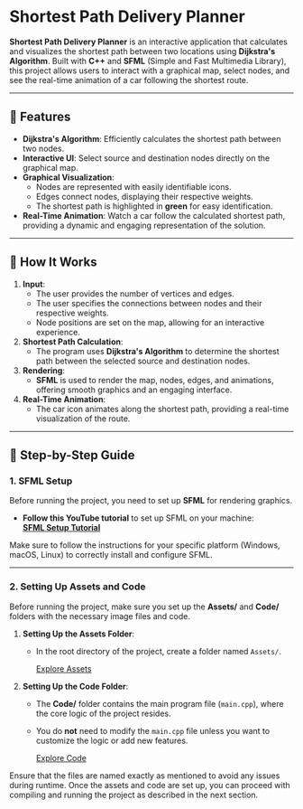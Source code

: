 # **Shortest Path Delivery Planner** 

**Shortest Path Delivery Planner** is an interactive application that calculates and visualizes the shortest path between two locations using **Dijkstra's Algorithm**. Built with **C++** and **SFML** (Simple and Fast Multimedia Library), this project allows users to interact with a graphical map, select nodes, and see the real-time animation of a car following the shortest route.

---

## **🌟 Features**
- **Dijkstra's Algorithm**: Efficiently calculates the shortest path between two nodes.
- **Interactive UI**: Select source and destination nodes directly on the graphical map.
- **Graphical Visualization**:
  - Nodes are represented with easily identifiable icons.
  - Edges connect nodes, displaying their respective weights.
  - The shortest path is highlighted in **green** for easy identification.
- **Real-Time Animation**: Watch a car follow the calculated shortest path, providing a dynamic and engaging representation of the solution.

---

## **🔧 How It Works**
1. **Input**:
   - The user provides the number of vertices and edges.
   - The user specifies the connections between nodes and their respective weights.
   - Node positions are set on the map, allowing for an interactive experience.
2. **Shortest Path Calculation**:
   - The program uses **Dijkstra's Algorithm** to determine the shortest path between the selected source and destination nodes.
3. **Rendering**:
   - **SFML** is used to render the map, nodes, edges, and animations, offering smooth graphics and an engaging interface.
4. **Real-Time Animation**:
   - The car icon animates along the shortest path, providing a real-time visualization of the route.

---

## **🔧 Step-by-Step Guide**

### **1. SFML Setup**

Before running the project, you need to set up **SFML** for rendering graphics.

- **Follow this YouTube tutorial** to set up SFML on your machine:  
  [**SFML Setup Tutorial**](https://youtu.be/PJN5XlAUThU?si=6-oi2c1NhKtcEGdk)  

Make sure to follow the instructions for your specific platform (Windows, macOS, Linux) to correctly install and configure SFML.

---


### **2. Setting Up Assets and Code**

Before running the project, make sure you set up the **Assets/** and **Code/** folders with the necessary image files and code.

1. **Setting Up the Assets Folder**:
   - In the root directory of the project, create a folder named `Assets/`.
     
     [Explore Assets](./Assets)

2. **Setting Up the Code Folder**:
   - The **Code/** folder contains the main program file (`main.cpp`), where the core logic of the project resides.
   - You do **not** need to modify the `main.cpp` file unless you want to customize the logic or add new features.
     
      [Explore Code](./Code)
     

Ensure that the files are named exactly as mentioned to avoid any issues during runtime. Once the assets and code are set up, you can proceed with compiling and running the project as described in the next section.

